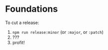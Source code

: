 # Foundations

To cut a release:

1. `npm run release:minor` (or `:major`, or `:patch`)
2. ???
3. profit!
